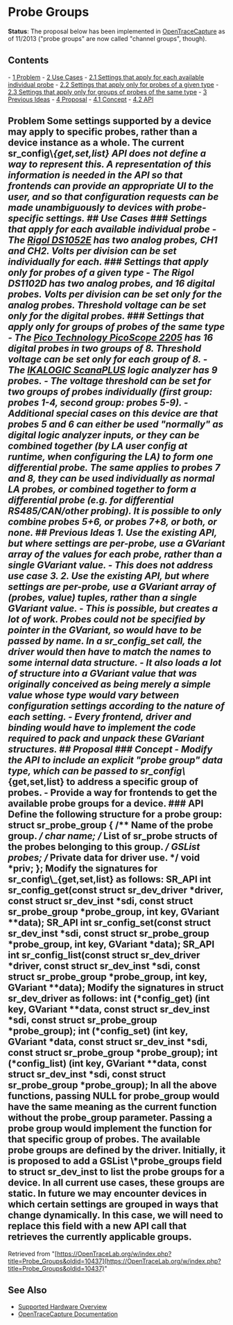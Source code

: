 # Probe Groups

**Status**: The proposal below has been implemented in [OpenTraceCapture](OpenTraceCapture.html "OpenTraceCapture") as of 11/2013 ("probe groups" are now called "channel groups", though). 
## Contents 
\- [1 Problem](Probe_Groups.html#Problem) \- [2 Use Cases](Probe_Groups.html#Use_Cases) \- [2.1 Settings that apply for each available individual probe](Probe_Groups.html#Settings_that_apply_for_each_available_individual_probe) \- [2.2 Settings that apply only for probes of a given type](Probe_Groups.html#Settings_that_apply_only_for_probes_of_a_given_type) \- [2.3 Settings that apply only for groups of probes of the same type](Probe_Groups.html#Settings_that_apply_only_for_groups_of_probes_of_the_same_type) \- [3 Previous Ideas](Probe_Groups.html#Previous_Ideas) \- [4 Proposal](Probe_Groups.html#Proposal) \- [4.1 Concept](Probe_Groups.html#Concept) \- [4.2 API](Probe_Groups.html#API) 
## Problem Some settings supported by a device may apply to specific probes, rather than a device instance as a whole. The current sr_config\\_{get,set,list} API does not define a way to represent this. A representation of this information is needed in the API so that frontends can provide an appropriate UI to the user, and so that configuration requests can be made unambiguously to devices with probe-specific settings. ## Use Cases ### Settings that apply for each available individual probe \- The [Rigol DS1052E](Rigol_DS1052E.html "Rigol DS1052E") has two analog probes, CH1 and CH2. Volts per division can be set individually for each. ### Settings that apply only for probes of a given type \- The Rigol DS1102D has two analog probes, and 16 digital probes. Volts per division can be set only for the analog probes. Threshold voltage can be set only for the digital probes. ### Settings that apply only for groups of probes of the same type \- The [Pico Technology PicoScope 2205](Pico_Technology_PicoScope_2205.html "Pico Technology PicoScope 2205") has 16 digital probes in two groups of 8. Threshold voltage can be set only for each group of 8. \- The [IKALOGIC ScanaPLUS](IKALOGIC_ScanaPLUS.html "IKALOGIC ScanaPLUS") logic analyzer has 9 probes. \- The voltage threshold can be set for two groups of probes individually (first group: probes 1-4, second group: probes 5-9). \- Additional special cases on this device are that probes 5 and 6 can either be used "normally" as digital logic analyzer inputs, or they can be combined together (by LA user config at runtime, when configuring the LA) to form one differential probe. The same applies to probes 7 and 8, they can be used individually as normal LA probes, or combined together to form a differential probe (e.g. for differential RS485/CAN/other probing). It is possible to only combine probes 5+6, or probes 7+8, or both, or none. ## Previous Ideas 1\. Use the existing API, but where settings are per-probe, use a GVariant array of the values for each probe, rather than a single GVariant value. \- This does not address use case 3. 2\. Use the existing API, but where settings are per-probe, use a GVariant array of (probes, value) tuples, rather than a single GVariant value. \- This is possible, but creates a lot of work. Probes could not be specified by pointer in the GVariant, so would have to be passed by name. In a sr_config_set call, the driver would then have to match the names to some internal data structure. \- It also loads a lot of structure into a GVariant value that was originally conceived as being merely a simple value whose type would vary between configuration settings according to the nature of each setting. \- Every frontend, driver and binding would have to implement the code required to pack and unpack these GVariant structures. ## Proposal ### Concept \- Modify the API to include an explicit "probe group" data type, which can be passed to sr_config\\_{get,set,list} to address a specific group of probes. \- Provide a way for frontends to get the available probe groups for a device. ### API Define the following structure for a probe group: struct sr_probe_group { /** Name of the probe group. */ char *name; /** List of sr_probe structs of the probes belonging to this group. */ GSList *probes; /** Private data for driver use. */ void *priv; }; Modify the signatures for sr_config\\_{get,set,list} as follows: SR_API int sr_config_get(const struct sr_dev_driver *driver, const struct sr_dev_inst *sdi, const struct sr_probe_group *probe_group, int key, GVariant **data); SR_API int sr_config_set(const struct sr_dev_inst *sdi, const struct sr_probe_group *probe_group, int key, GVariant *data); SR_API int sr_config_list(const struct sr_dev_driver *driver, const struct sr_dev_inst *sdi, const struct sr_probe_group *probe_group, int key, GVariant **data); Modify the signatures in struct sr_dev_driver as follows: int (*config_get) (int key, GVariant **data, const struct sr_dev_inst *sdi, const struct sr_probe_group *probe_group); int (*config_set) (int key, GVariant *data, const struct sr_dev_inst *sdi, const struct sr_probe_group *probe_group); int (*config_list) (int key, GVariant **data, const struct sr_dev_inst *sdi, const struct sr_probe_group *probe_group); In all the above functions, passing NULL for probe_group would have the same meaning as the current function without the probe_group parameter. Passing a probe group would implement the function for that specific group of probes. The available probe groups are defined by the driver. Initially, it is proposed to add a GSList \\*probe_groups field to struct sr_dev_inst to list the probe groups for a device. In all current use cases, these groups are static. In future we may encounter devices in which certain settings are grouped in ways that change dynamically. In this case, we will need to replace this field with a new API call that retrieves the currently applicable groups. 
Retrieved from "[https://OpenTraceLab.org/w/index.php?title=Probe_Groups&oldid=10437](https://OpenTraceLab.org/w/index.php?title=Probe_Groups&oldid=10437)"

## See Also
- [Supported Hardware Overview](../supported-hardware.md)
- [OpenTraceCapture Documentation](../../opentracecapture/overview.md)
